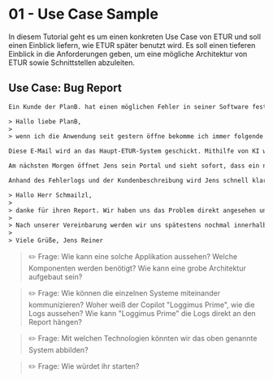# 01 - Use Case Sample

In diesem Tutorial geht es um einen konkreten Use Case von ETUR und soll einen Einblick liefern, wie ETUR später benutzt wird. Es soll einen tieferen Einblick in die Anforderungen geben, um eine mögliche Architektur von ETUR sowie Schnittstellen abzuleiten.

## Use Case: Bug Report

```txt
Ein Kunde der PlanB. hat einen möglichen Fehler in seiner Software festgestellt. Er hat bereits eine Kunden Nummer und schreibt eine Email an uns. 

> Hallo liebe PlanB, 
> 
> wenn ich die Anwendung seit gestern öffne bekomme ich immer folgende Seite angezeigt: Error 500 - Internal Server Error. Das Problem war gestern vormittag noch nicht. Leider kann ich so nicht das neue System testen könnten Sie sich das einmal anschauen und mir Rückmeldung geben bis wann das Problem behoben ist?

Diese E-Mail wird an das Haupt-ETUR-System geschickt. Mithilfe von KI wird die E-Mail automatisch als Bug eingeordnet und der Projektleiter Jens Reiner wird zugeordnet. Darüber hinaus erkennt das System anhand des Betreffs die Kundennummer und fügt dem Report ein Label hinzu: "c:123456789".

Am nächsten Morgen öffnet Jens sein Portal und sieht sofort, dass ein neuer Bug im System eingegangen ist. Jens öffnet diesen Report und schaut ihn sich genauer an. Als erstes setzt Jens den Zustand auf "In Bearbeitung". Unter der Beschreibung des Reports sieht Jens auch direkt, dass der PlanB. Copilot "Loggimus Prime" anhand der Kundennummer direkt die Fehlerlogs aus dem System abfragen konnte und sie angehängt hat.

Anhand des Fehlerlogs und der Kundenbeschreibung wird Jens schnell klar, wo das Problem liegt, und ordnet den Bug "Aaron Czichon" zu. Außerdem setzt Jens noch das Label "prio:1", wodurch Aaron direkt informiert wird und einen Link zum Report erhält. Am Ende hinterlässt Jens noch ein Feedback für den Kunden:

> Hallo Herr Schmailzl, 
>
> danke für ihren Report. Wir haben uns das Problem direkt angesehen und es der Prio 1 zugeordnet. Ein Kollege wird sich sofort darum kümmern. In der Zwischenzeit haben wir Ihnen eine ältere Version von vor dem Problem auf Ihr System gespielt damit Sie ungestört weiterarbeiten können.
> 
> Nach unserer Vereinbarung werden wir uns spätestens nochmal innerhalb von 8 Stunden bei Ihnen mit einem neuen Status Update melden. Sollte das Problem bis dahin nicht behoben sein.
>
> Viele Grüße, Jens Reiner

```

> ✏️ Frage: Wie kann eine solche Applikation aussehen? Welche Komponenten werden benötigt? Wie kann eine grobe Architektur aufgebaut sein?

> ✏️ Frage: Wie können die einzelnen Systeme miteinander kommunizieren? Woher weiß der Copilot "Loggimus Prime", wie die Logs aussehen? Wie kann "Loggimus Prime" die Logs direkt an den Report hängen?

> ✏️ Frage: Mit welchen Technologien könnten wir das oben genannte System abbilden? 

> ✏️ Frage: Wie würdet ihr starten?